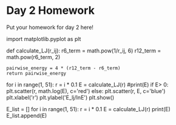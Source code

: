 # Day 2 Homework

Put your homework for day 2 here!

import matplotlib.pyplot as plt

def calculate_LJ(r_ij):
    r6_term = math.pow(1/r_ij, 6)
    r12_term = math.pow(r6_term, 2)
    
    pairwise_energy = 4 * (r12_term - r6_term)
    return pairwise_energy

for i in range(1, 51):
    r = i * 0.1
    E = calculate_LJ(r)
    #print(E)
    if E> 0:
        plt.scatter(r, math.log(E), c='red')
    else:
        plt.scatter(r, E, c='blue')
plt.xlabel('r')
plt.ylabel('E_lj/InE')
plt.show()

E_list = []
for i in range(1, 51):
    r = i * 0.1
    E = calculate_LJ(r)
    print(E)
    E_list.append(E)
